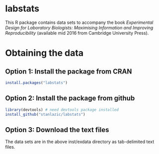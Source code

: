 labstats
========

This R package contains data sets to accompany the book *Experimental Design for Laboratory Biologists: Maximising Information and Improving Reproducibility* (available mid 2016 from Cambridge University Press).

Obtaining the data
==================

Option 1: Install the package from CRAN
---------------------------------------

``` r
install.packages("labstats")
```

Option 2: Install the package from github
-----------------------------------------

``` r
library(devtools) # need devtools package installed
install_github("stanlazic/labstats")
```

Option 3: Download the text files
---------------------------------

The data sets are in the above inst/exdata directory as tab-delimited text files.
